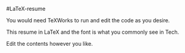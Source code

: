 #LaTeX-resume

You would need TeXWorks to run and edit the code as you desire.

This resume in LaTeX and the font is what you commonly see in Tech.

Edit the contents however you like.

